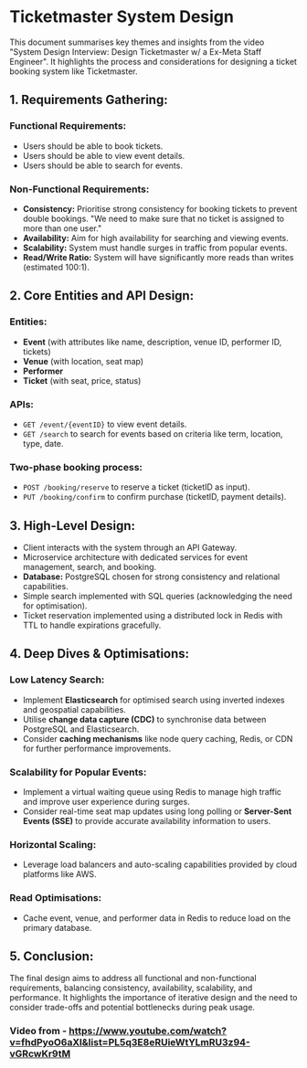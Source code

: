 # Ticketmaster System Design

This document summarises key themes and insights from the video "System Design Interview: Design Ticketmaster w/ a Ex-Meta Staff Engineer". It highlights the process and considerations for designing a ticket booking system like Ticketmaster.

## 1. Requirements Gathering:

### Functional Requirements:
- Users should be able to book tickets.
- Users should be able to view event details.
- Users should be able to search for events.

### Non-Functional Requirements:
- **Consistency:** Prioritise strong consistency for booking tickets to prevent double bookings. "We need to make sure that no ticket is assigned to more than one user."
- **Availability:** Aim for high availability for searching and viewing events.
- **Scalability:** System must handle surges in traffic from popular events.
- **Read/Write Ratio:** System will have significantly more reads than writes (estimated 100:1).

## 2. Core Entities and API Design:

### Entities:
- **Event** (with attributes like name, description, venue ID, performer ID, tickets)
- **Venue** (with location, seat map)
- **Performer**
- **Ticket** (with seat, price, status)

### APIs:
- `GET /event/{eventID}` to view event details.
- `GET /search` to search for events based on criteria like term, location, type, date.

### Two-phase booking process:
- `POST /booking/reserve` to reserve a ticket (ticketID as input).
- `PUT /booking/confirm` to confirm purchase (ticketID, payment details).

## 3. High-Level Design:

- Client interacts with the system through an API Gateway.
- Microservice architecture with dedicated services for event management, search, and booking.
- **Database:** PostgreSQL chosen for strong consistency and relational capabilities.
- Simple search implemented with SQL queries (acknowledging the need for optimisation).
- Ticket reservation implemented using a distributed lock in Redis with TTL to handle expirations gracefully.

## 4. Deep Dives & Optimisations:

### Low Latency Search:
- Implement **Elasticsearch** for optimised search using inverted indexes and geospatial capabilities.
- Utilise **change data capture (CDC)** to synchronise data between PostgreSQL and Elasticsearch.
- Consider **caching mechanisms** like node query caching, Redis, or CDN for further performance improvements.

### Scalability for Popular Events:
- Implement a virtual waiting queue using Redis to manage high traffic and improve user experience during surges.
- Consider real-time seat map updates using long polling or **Server-Sent Events (SSE)** to provide accurate availability information to users.

### Horizontal Scaling:
- Leverage load balancers and auto-scaling capabilities provided by cloud platforms like AWS.

### Read Optimisations:
- Cache event, venue, and performer data in Redis to reduce load on the primary database.

## 5. Conclusion:

The final design aims to address all functional and non-functional requirements, balancing consistency, availability, scalability, and performance. It highlights the importance of iterative design and the need to consider trade-offs and potential bottlenecks during peak usage.


### Video from - https://www.youtube.com/watch?v=fhdPyoO6aXI&list=PL5q3E8eRUieWtYLmRU3z94-vGRcwKr9tM

